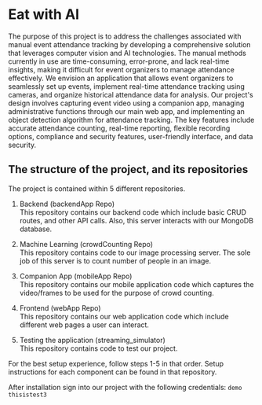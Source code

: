 # Eat with AI
The purpose of this project is to address the challenges associated with manual event attendance tracking by developing a comprehensive solution that leverages computer vision and AI technologies. The manual methods currently in use are time-consuming, error-prone, and lack real-time insights, making it difficult for event organizers to manage attendance effectively. We envision an application that allows event organizers to seamlessly set up events, implement real-time attendance tracking using cameras, and organize historical attendance data for analysis. Our project's design involves capturing event video using a companion app, managing administrative functions through our main web app, and implementing an object detection algorithm for attendance tracking. The key features include accurate attendance counting, real-time reporting, flexible recording options, compliance and security features, user-friendly interface, and data security.

## The structure of the project, and its repositories
The project is contained within 5 different repositories.

1. Backend (backendApp Repo)  
This repository contains our backend code which include basic CRUD routes, and other API calls. Also, this server interacts with our MongoDB database.

2. Machine Learning (crowdCounting Repo)   
This repository contains code to our image processing server. The sole job of this server is to count number of people in an image.

3. Companion App (mobileApp Repo)   
This repository contains our mobile application code which captures the video/frames to be used for the purpose of crowd counting.

4. Frontend (webApp Repo)   
This repository contains our web application code which include different web pages a user can interact.

5. Testing the application (streaming_simulator)   
This repository contains code to test our project.

For the best setup experience, follow steps 1-5 in that order. Setup instructions for each component can be found in that repository.

After installation sign into our project with the following credentials:
`demo`
`thisistest3`
